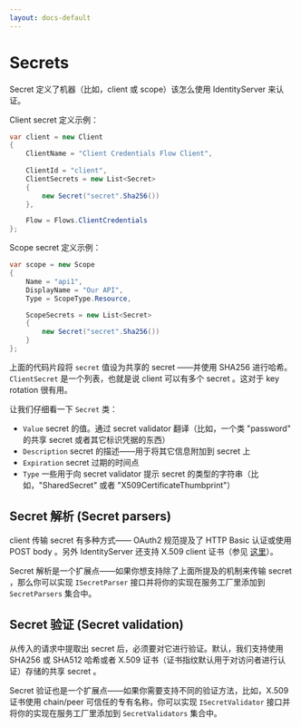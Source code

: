 ```yaml
---
layout: docs-default
---
```


# Secrets

Secret 定义了机器（比如，client 或 scope）该怎么使用 IdentityServer 来认证。

Client secret 定义示例：

```csharp
var client = new Client
{
    ClientName = "Client Credentials Flow Client",
    
    ClientId = "client",
    ClientSecrets = new List<Secret>
    { 
        new Secret("secret".Sha256())
    },

    Flow = Flows.ClientCredentials   
};
```

Scope secret 定义示例：

```csharp
var scope = new Scope
{
    Name = "api1",
    DisplayName = "Our API",
    Type = ScopeType.Resource,

    ScopeSecrets = new List<Secret>
    {
        new Secret("secret".Sha256())
    }
};
```

上面的代码片段将 `secret` 值设为共享的 secret ——并使用 SHA256 进行哈希。`ClientSecret` 是一个列表，也就是说 client 可以有多个 secret 。这对于 key rotation 很有用。

让我们仔细看一下 `Secret` 类：

* `Value` secret 的值。通过 secret validator 翻译（比如，一个类 "password" 的共享 secret 或者其它标识凭据的东西）
* `Description` secret 的描述——用于将其它信息附加到 secret 上
* `Expiration` secret 过期的时间点
* `Type` 一些用于向 secret validator 提示 secret 的类型的字符串（比如，"SharedSecret" 或者 "X509CertificateThumbprint"）

## Secret 解析 (Secret parsers)

client 传输 secret 有多种方式—— OAuth2 规范提及了 HTTP Basic 认证或使用 POST body 。另外 IdentityServer 还支持 X.509 client 证书（参见 [这里](../advanced/clientCerts.html)）。

Secret 解析是一个扩展点——如果你想支持除了上面所提及的机制来传输 secret ，那么你可以实现 `ISecretParser` 接口并将你的实现在服务工厂里添加到 `SecretParsers` 集合中。

## Secret 验证 (Secret validation)

从传入的请求中提取出 secret 后，必须要对它进行验证。默认，我们支持使用 SHA256 或 SHA512 哈希或者 X.509 证书（证书指纹默认用于对访问者进行认证）存储的共享 secret 。

Secret 验证也是一个扩展点——如果你需要支持不同的验证方法，比如，X.509 证书使用 chain/peer 可信任的专有名称，你可以实现 `ISecretValidator` 接口并将你的实现在服务工厂里添加到 `SecretValidators` 集合中。

